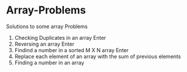 # Array-Problems
Solutions to some array Problems
1. Checking Duplicates in an array Enter
2. Reversing an array Enter
3. Findind a number in a sorted M X N array Enter
4. Replace each element of an array with the sum of previous elements
5. Finding a number in an array
